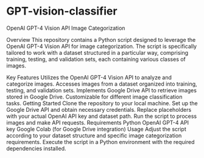 # GPT-vision-classifier

OpenAI GPT-4 Vision API Image Categorization

Overview
This repository contains a Python script designed to leverage the OpenAI GPT-4 Vision API for image categorization. The script is specifically tailored to work with a dataset structured in a particular way, comprising training, testing, and validation sets, each containing various classes of images.

Key Features
Utilizes the OpenAI GPT-4 Vision API to analyze and categorize images.
Accesses images from a dataset organized into training, testing, and validation sets.
Implements Google Drive API to retrieve images stored in Google Drive.
Customizable for different image classification tasks.
Getting Started
Clone the repository to your local machine.
Set up the Google Drive API and obtain necessary credentials.
Replace placeholders with your actual OpenAI API key and dataset path.
Run the script to process images and make API requests.
Requirements
Python
OpenAI GPT-4 API key
Google Colab (for Google Drive integration)
Usage
Adjust the script according to your dataset structure and specific image categorization requirements. Execute the script in a Python environment with the required dependencies installed.
